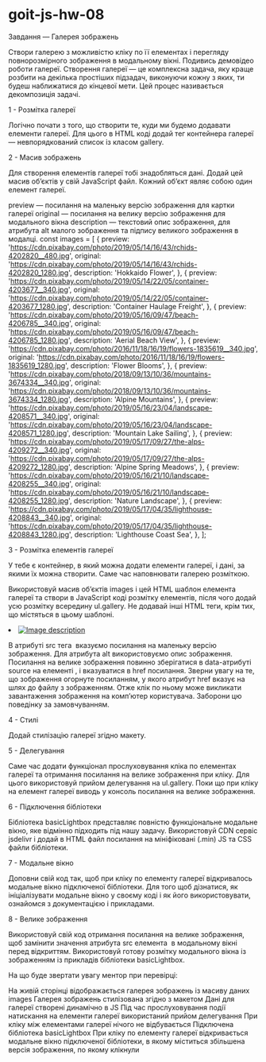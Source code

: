# goit-js-hw-08

Завдання — Галерея зображень

Створи галерею з можливістю кліку по її елементах і перегляду повнорозмірного
зображення в модальному вікні. Подивись демовідео роботи галереї. Створення
галереї — це комплексна задача, яку краще розбити на декілька простіших
підзадач, виконуючи кожну з яких, ти будеш наближатися до кінцевої мети. Цей
процес називається декомпозиція задачі.

1 - Розмітка галереї

Логічно почати з того, що створити те, куди ми будемо додавати елементи галереї.
Для цього в HTML коді додай тег контейнера галереї — невпорядкований список із
класом gallery.

<ul class="gallery"></ul>

2 - Масив зображень

Для створення елементів галереї тобі знадобляться дані. Додай цей масив об’єктів
у свій JavaScript файл. Кожний об’єкт являє собою один елемент галереї.

preview — посилання на маленьку версію зображення для картки галереї original —
посилання на велику версію зображення для модального вікна description —
текстовий опис зображення, для атрибута alt малого зображення та підпису
великого зображення в модалці. const images = [ { preview:
'https://cdn.pixabay.com/photo/2019/05/14/16/43/rchids-4202820__480.jpg',
original:
'https://cdn.pixabay.com/photo/2019/05/14/16/43/rchids-4202820_1280.jpg',
description: 'Hokkaido Flower', }, { preview:
'https://cdn.pixabay.com/photo/2019/05/14/22/05/container-4203677__340.jpg',
original:
'https://cdn.pixabay.com/photo/2019/05/14/22/05/container-4203677_1280.jpg',
description: 'Container Haulage Freight', }, { preview:
'https://cdn.pixabay.com/photo/2019/05/16/09/47/beach-4206785__340.jpg',
original:
'https://cdn.pixabay.com/photo/2019/05/16/09/47/beach-4206785_1280.jpg',
description: 'Aerial Beach View', }, { preview:
'https://cdn.pixabay.com/photo/2016/11/18/16/19/flowers-1835619__340.jpg',
original:
'https://cdn.pixabay.com/photo/2016/11/18/16/19/flowers-1835619_1280.jpg',
description: 'Flower Blooms', }, { preview:
'https://cdn.pixabay.com/photo/2018/09/13/10/36/mountains-3674334__340.jpg',
original:
'https://cdn.pixabay.com/photo/2018/09/13/10/36/mountains-3674334_1280.jpg',
description: 'Alpine Mountains', }, { preview:
'https://cdn.pixabay.com/photo/2019/05/16/23/04/landscape-4208571__340.jpg',
original:
'https://cdn.pixabay.com/photo/2019/05/16/23/04/landscape-4208571_1280.jpg',
description: 'Mountain Lake Sailing', }, { preview:
'https://cdn.pixabay.com/photo/2019/05/17/09/27/the-alps-4209272__340.jpg',
original:
'https://cdn.pixabay.com/photo/2019/05/17/09/27/the-alps-4209272_1280.jpg',
description: 'Alpine Spring Meadows', }, { preview:
'https://cdn.pixabay.com/photo/2019/05/16/21/10/landscape-4208255__340.jpg',
original:
'https://cdn.pixabay.com/photo/2019/05/16/21/10/landscape-4208255_1280.jpg',
description: 'Nature Landscape', }, { preview:
'https://cdn.pixabay.com/photo/2019/05/17/04/35/lighthouse-4208843__340.jpg',
original:
'https://cdn.pixabay.com/photo/2019/05/17/04/35/lighthouse-4208843_1280.jpg',
description: 'Lighthouse Coast Sea', }, ];

3 - Розмітка елементів галереї

У тебе є контейнер, в який можна додати елементи галереї, і дані, за якими їх
можна створити. Саме час наповнювати галерею розміткою.

Використовуй масив об’єктів images і цей HTML шаблон елемента галереї та створи
в JavaScript коді розмітку елементів, після чого додай усю розмітку всередину
ul.gallery. Не додавай інші HTML теги, крім тих, що містяться в цьому шаблоні.

<li class="gallery-item">
  <a class="gallery-link" href="large-image.jpg">
    <img
      class="gallery-image"
      src="small-image.jpg"
      data-source="large-image.jpg"
      alt="Image description"
    />
  </a>
</li>

В атрибуті src тега <img> вказуємо посилання на маленьку версію зображення. Для
атрибута alt використовуємо опис зображення. Посилання на велике зображення
повинно зберігатися в data-атрибуті source на елементі <img>, і вказуватися в
href посилання. Зверни увагу на те, що зображення огорнуте посиланням, у якого
атрибут href вказує на шлях до файлу з зображенням. Отже клік по ньому може
викликати завантаження зображення на комп’ютер користувача. Заборони цю
поведінку за замовчуванням.

4 - Стилі

Додай стилізацію галереї згідно макету.

5 - Делегування

Саме час додати функціонал прослуховування кліка по елементах галереї та
отримання посилання на велике зображення при кліку. Для цього використовуй
прийом делегування на ul.gallery. Поки що при кліку на елемент галереї виводь у
консоль посилання на велике зображення.

6 - Підключення бібліотеки

Бібліотека basicLightbox представляє повністю функціональне модальне вікно, яке
відмінно підходить під нашу задачу. Використовуй CDN сервіс jsdelivr і додай в
HTML файл посилання на мініфіковані (.min) JS та CSS файли бібліотеки.

7 - Модальне вікно

Доповни свій код так, щоб при кліку по елементу галереї відкривалось модальне
вікно підключеної бібліотеки. Для того щоб дізнатися, як ініціалізувати модальне
вікно у своєму коді і як його використовувати, ознайомся з документацією і
прикладами.

8 - Велике зображення

Використовуй свій код отримання посилання на велике зображення, щоб замінити
значення атрибута src елемента <img> в модальному вікні перед відкриттям.
Використовуй готову розмітку модального вікна із зображенням із прикладів
бібліотеки basicLightbox.

На що буде звертати увагу ментор при перевірці:

На живій сторінці відображається галерея зображень із масиву даних images
Галерея зображень стилізована згідно з макетом Дані для галереї створені
динамічно в JS Під час прослуховування події натискання на елементи галереї
використаний прийом делегування При кліку між елементами галереї нічого не
відбувається Підключена бібліотека basicLightbox При кліку по елементу галереї
відкривається модальне вікно підключеної бібліотеки, в якому міститься збільшена
версія зображення, по якому клікнули
